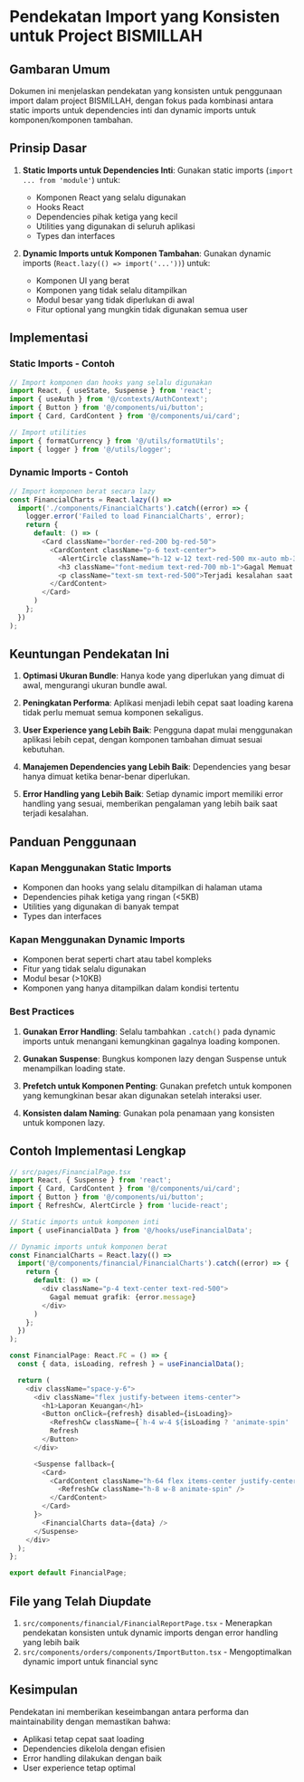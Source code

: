 # Pendekatan Import yang Konsisten untuk Project BISMILLAH

## Gambaran Umum

Dokumen ini menjelaskan pendekatan yang konsisten untuk penggunaan import dalam project BISMILLAH, dengan fokus pada kombinasi antara static imports untuk dependencies inti dan dynamic imports untuk komponen/komponen tambahan.

## Prinsip Dasar

1. **Static Imports untuk Dependencies Inti**: Gunakan static imports (`import ... from 'module'`) untuk:
   - Komponen React yang selalu digunakan
   - Hooks React
   - Dependencies pihak ketiga yang kecil
   - Utilities yang digunakan di seluruh aplikasi
   - Types dan interfaces

2. **Dynamic Imports untuk Komponen Tambahan**: Gunakan dynamic imports (`React.lazy(() => import('...'))`) untuk:
   - Komponen UI yang berat
   - Komponen yang tidak selalu ditampilkan
   - Modul besar yang tidak diperlukan di awal
   - Fitur optional yang mungkin tidak digunakan semua user

## Implementasi

### Static Imports - Contoh

```typescript
// Import komponen dan hooks yang selalu digunakan
import React, { useState, Suspense } from 'react';
import { useAuth } from '@/contexts/AuthContext';
import { Button } from '@/components/ui/button';
import { Card, CardContent } from '@/components/ui/card';

// Import utilities
import { formatCurrency } from '@/utils/formatUtils';
import { logger } from '@/utils/logger';
```

### Dynamic Imports - Contoh

```typescript
// Import komponen berat secara lazy
const FinancialCharts = React.lazy(() => 
  import('./components/FinancialCharts').catch((error) => {
    logger.error('Failed to load FinancialCharts', error);
    return {
      default: () => (
        <Card className="border-red-200 bg-red-50">
          <CardContent className="p-6 text-center">
            <AlertCircle className="h-12 w-12 text-red-500 mx-auto mb-3" />
            <h3 className="font-medium text-red-700 mb-1">Gagal Memuat Grafik</h3>
            <p className="text-sm text-red-500">Terjadi kesalahan saat memuat komponen grafik keuangan.</p>
          </CardContent>
        </Card>
      )
    };
  })
);
```

## Keuntungan Pendekatan Ini

1. **Optimasi Ukuran Bundle**: Hanya kode yang diperlukan yang dimuat di awal, mengurangi ukuran bundle awal.

2. **Peningkatan Performa**: Aplikasi menjadi lebih cepat saat loading karena tidak perlu memuat semua komponen sekaligus.

3. **User Experience yang Lebih Baik**: Pengguna dapat mulai menggunakan aplikasi lebih cepat, dengan komponen tambahan dimuat sesuai kebutuhan.

4. **Manajemen Dependencies yang Lebih Baik**: Dependencies yang besar hanya dimuat ketika benar-benar diperlukan.

5. **Error Handling yang Lebih Baik**: Setiap dynamic import memiliki error handling yang sesuai, memberikan pengalaman yang lebih baik saat terjadi kesalahan.

## Panduan Penggunaan

### Kapan Menggunakan Static Imports

- Komponen dan hooks yang selalu ditampilkan di halaman utama
- Dependencies pihak ketiga yang ringan (<5KB)
- Utilities yang digunakan di banyak tempat
- Types dan interfaces

### Kapan Menggunakan Dynamic Imports

- Komponen berat seperti chart atau tabel kompleks
- Fitur yang tidak selalu digunakan
- Modul besar (>10KB)
- Komponen yang hanya ditampilkan dalam kondisi tertentu

### Best Practices

1. **Gunakan Error Handling**: Selalu tambahkan `.catch()` pada dynamic imports untuk menangani kemungkinan gagalnya loading komponen.

2. **Gunakan Suspense**: Bungkus komponen lazy dengan Suspense untuk menampilkan loading state.

3. **Prefetch untuk Komponen Penting**: Gunakan prefetch untuk komponen yang kemungkinan besar akan digunakan setelah interaksi user.

4. **Konsisten dalam Naming**: Gunakan pola penamaan yang konsisten untuk komponen lazy.

## Contoh Implementasi Lengkap

```typescript
// src/pages/FinancialPage.tsx
import React, { Suspense } from 'react';
import { Card, CardContent } from '@/components/ui/card';
import { Button } from '@/components/ui/button';
import { RefreshCw, AlertCircle } from 'lucide-react';

// Static imports untuk komponen inti
import { useFinancialData } from '@/hooks/useFinancialData';

// Dynamic imports untuk komponen berat
const FinancialCharts = React.lazy(() => 
  import('@/components/financial/FinancialCharts').catch((error) => {
    return {
      default: () => (
        <div className="p-4 text-center text-red-500">
          Gagal memuat grafik: {error.message}
        </div>
      )
    };
  })
);

const FinancialPage: React.FC = () => {
  const { data, isLoading, refresh } = useFinancialData();

  return (
    <div className="space-y-6">
      <div className="flex justify-between items-center">
        <h1>Laporan Keuangan</h1>
        <Button onClick={refresh} disabled={isLoading}>
          <RefreshCw className={`h-4 w-4 ${isLoading ? 'animate-spin' : ''}`} />
          Refresh
        </Button>
      </div>

      <Suspense fallback={
        <Card>
          <CardContent className="h-64 flex items-center justify-center">
            <RefreshCw className="h-8 w-8 animate-spin" />
          </CardContent>
        </Card>
      }>
        <FinancialCharts data={data} />
      </Suspense>
    </div>
  );
};

export default FinancialPage;
```

## File yang Telah Diupdate

1. `src/components/financial/FinancialReportPage.tsx` - Menerapkan pendekatan konsisten untuk dynamic imports dengan error handling yang lebih baik
2. `src/components/orders/components/ImportButton.tsx` - Mengoptimalkan dynamic import untuk financial sync

## Kesimpulan

Pendekatan ini memberikan keseimbangan antara performa dan maintainability dengan memastikan bahwa:
- Aplikasi tetap cepat saat loading
- Dependencies dikelola dengan efisien
- Error handling dilakukan dengan baik
- User experience tetap optimal